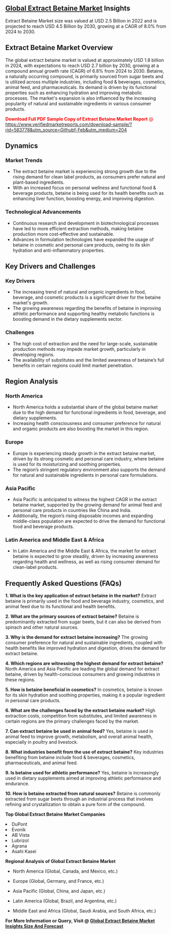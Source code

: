 <h2><a href="https://www.verifiedmarketreports.com/download-sample/?rid=583778&amp;utm_source=Githubf&amp;utm_medium=204" target="_blank">Global Extract Betaine Market</a> Insights</h2><p>Extract Betaine Market size was valued at USD 2.5 Billion in 2022 and is projected to reach USD 4.5 Billion by 2030, growing at a CAGR of 8.0% from 2024 to 2030.</p><p> <h2>Extract Betaine Market Overview</h2> <p>The global extract betaine market is valued at approximately USD 1.8 billion in 2024, with expectations to reach USD 2.7 billion by 2030, growing at a compound annual growth rate (CAGR) of 6.8% from 2024 to 2030. Betaine, a naturally occurring compound, is primarily sourced from sugar beets and is utilized across multiple industries, including food & beverages, cosmetics, animal feed, and pharmaceuticals. Its demand is driven by its functional properties such as enhancing hydration and improving metabolic processes. The market's expansion is also influenced by the increasing popularity of natural and sustainable ingredients in various consumer products.</p> <p><p><span class=""><span style="color: #ff0000;"><strong>Download Full PDF Sample Copy of Extract Betaine Market Report</strong> @ </span><a href="https://www.verifiedmarketreports.com/download-sample/?rid=583778&amp;utm_source=Githubf-Feb&amp;utm_medium=204" target="_blank">https://www.verifiedmarketreports.com/download-sample/?rid=583778&amp;utm_source=Githubf-Feb&amp;utm_medium=204</a></span></p></p> <h2>Dynamics</h2> <h3>Market Trends</h3> <ul> <li>The extract betaine market is experiencing strong growth due to the rising demand for clean label products, as consumers prefer natural and plant-based ingredients.</li> <li>With an increased focus on personal wellness and functional food & beverage products, betaine is being used for its health benefits such as enhancing liver function, boosting energy, and improving digestion.</li> </ul> <h3>Technological Advancements</h3> <ul> <li>Continuous research and development in biotechnological processes have led to more efficient extraction methods, making betaine production more cost-effective and sustainable.</li> <li>Advances in formulation technologies have expanded the usage of betaine in cosmetic and personal care products, owing to its skin hydration and anti-inflammatory properties.</li> </ul> <h2>Key Drivers and Challenges</h2> <h3>Key Drivers</h3> <ul> <li>The increasing trend of natural and organic ingredients in food, beverage, and cosmetic products is a significant driver for the betaine market's growth.</li> <li>The growing awareness regarding the benefits of betaine in improving athletic performance and supporting healthy metabolic functions is boosting demand in the dietary supplements sector.</li> </ul> <h3>Challenges</h3> <ul> <li>The high cost of extraction and the need for large-scale, sustainable production methods may impede market growth, particularly in developing regions.</li> <li>The availability of substitutes and the limited awareness of betaine’s full benefits in certain regions could limit market penetration.</li> </ul> <h2>Region Analysis</h2> <h3>North America</h3> <ul> <li>North America holds a substantial share of the global betaine market due to the high demand for functional ingredients in food, beverage, and dietary supplements.</li> <li>Increasing health consciousness and consumer preference for natural and organic products are also boosting the market in this region.</li> </ul> <h3>Europe</h3> <ul> <li>Europe is experiencing steady growth in the extract betaine market, driven by its strong cosmetic and personal care industry, where betaine is used for its moisturizing and soothing properties.</li> <li>The region’s stringent regulatory environment also supports the demand for natural and sustainable ingredients in personal care formulations.</li> </ul> <h3>Asia Pacific</h3> <ul> <li>Asia Pacific is anticipated to witness the highest CAGR in the extract betaine market, supported by the growing demand for animal feed and personal care products in countries like China and India.</li> <li>Additionally, the region’s rising disposable incomes and expanding middle-class population are expected to drive the demand for functional food and beverage products.</li> </ul> <h3>Latin America and Middle East & Africa</h3> <ul> <li>In Latin America and the Middle East & Africa, the market for extract betaine is expected to grow steadily, driven by increasing awareness regarding health and wellness, as well as rising consumer demand for clean-label products.</li> </ul> <h2>Frequently Asked Questions (FAQs)</h2> <p><strong>1. What is the key application of extract betaine in the market?</strong> Extract betaine is primarily used in the food and beverage industry, cosmetics, and animal feed due to its functional and health benefits.</p> <p><strong>2. What are the primary sources of extract betaine?</strong> Betaine is predominantly extracted from sugar beets, but it can also be derived from spinach and other natural sources.</p> <p><strong>3. Why is the demand for extract betaine increasing?</strong> The growing consumer preference for natural and sustainable ingredients, coupled with health benefits like improved hydration and digestion, drives the demand for extract betaine.</p> <p><strong>4. Which regions are witnessing the highest demand for extract betaine?</strong> North America and Asia Pacific are leading the global demand for extract betaine, driven by health-conscious consumers and growing industries in these regions.</p> <p><strong>5. How is betaine beneficial in cosmetics?</strong> In cosmetics, betaine is known for its skin hydration and soothing properties, making it a popular ingredient in personal care products.</p> <p><strong>6. What are the challenges faced by the extract betaine market?</strong> High extraction costs, competition from substitutes, and limited awareness in certain regions are the primary challenges faced by the market.</p> <p><strong>7. Can extract betaine be used in animal feed?</strong> Yes, betaine is used in animal feed to improve growth, metabolism, and overall animal health, especially in poultry and livestock.</p> <p><strong>8. What industries benefit from the use of extract betaine?</strong> Key industries benefiting from betaine include food & beverages, cosmetics, pharmaceuticals, and animal feed.</p> <p><strong>9. Is betaine used for athletic performance?</strong> Yes, betaine is increasingly used in dietary supplements aimed at improving athletic performance and endurance.</p> <p><strong>10. How is betaine extracted from natural sources?</strong> Betaine is commonly extracted from sugar beets through an industrial process that involves refining and crystallization to obtain a pure form of the compound.</p> </p><p><strong>Top Global Extract Betaine Market Companies</strong></p><div data-test-id=""><p><li>DuPont</li><li> Evonik</li><li> AB Vista</li><li> Lubrizol</li><li> Agrana</li><li> Asahi Kasei</li></p><div><strong>Regional Analysis of&nbsp;Global Extract Betaine Market</strong></div><ul><li dir="ltr"><p dir="ltr">North America&nbsp;(Global, Canada, and Mexico, etc.)</p></li><li dir="ltr"><p dir="ltr">Europe (Global, Germany, and France, etc.)</p></li><li dir="ltr"><p dir="ltr">Asia Pacific&nbsp;(Global, China, and Japan, etc.)</p></li><li dir="ltr"><p dir="ltr">Latin America&nbsp;(Global, Brazil, and Argentina, etc.)</p></li><li dir="ltr">Middle East and Africa&nbsp;(Global, Saudi Arabia, and South Africa, etc.)</li></ul><p><strong>For More Information or Query, Visit @&nbsp;</strong><strong><a href="https://www.verifiedmarketreports.com/product/extract-betaine-market/?utm_source=Githubf&amp;utm_medium=204" target="_blank">Global Extract Betaine Market Insights Size And Forecast</a></strong></p></div>

